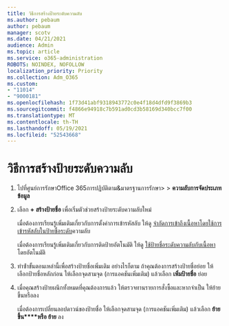 ```yaml
---
title: วิธีการสร้างป้ายระดับความลับ
ms.author: pebaum
author: pebaum
manager: scotv
ms.date: 04/21/2021
audience: Admin
ms.topic: article
ms.service: o365-administration
ROBOTS: NOINDEX, NOFOLLOW
localization_priority: Priority
ms.collection: Adm_O365
ms.custom:
- "11014"
- "9000181"
ms.openlocfilehash: 1f73d41abf9318943772c0e4f18d4dfd9f3869b3
ms.sourcegitcommit: f4866e94918c7b591ad0cd3b58169d340bcc7f00
ms.translationtype: MT
ms.contentlocale: th-TH
ms.lasthandoff: 05/19/2021
ms.locfileid: "52543668"
---
```

# <a name="how-to-create-a-sensitivity-label"></a>วิธีการสร้างป้ายระดับความลับ

1. ไปที่ศูนย์การรักษาOffice 365การปฏิบัติตาม&มาตรฐานการรักษา>  >  **ความลับการจัดประเภทข้อมูล**

1. เลือก **+ สร้างป้ายชื่อ** เพื่อเริ่มตัวช่วยสร้างป้ายระดับความลับใหม่

    เมื่อต้องการเรียนรู้เพิ่มเติมเกี่ยวกับการตั้งค่าการเข้ารหัสลับ ให้ดู [จํากัดการเข้าถึงเนื้อหาโดยใช้การเข้ารหัสลับในป้ายชื่อระดับ](https://go.microsoft.com/fwlink/?linkid=2106331)ความลับ

    เมื่อต้องการเรียนรู้เพิ่มเติมเกี่ยวกับการติดป้ายอัตโนมัติ ให้ดู [ใช้ป้ายชื่อระดับความลับกับเนื้อหา](https://go.microsoft.com/fwlink/?linkid=2105837)โดยอัตโนมัติ

1. ทําซ้ําขั้นตอนเหล่านี้เพื่อสร้างป้ายชื่อเพิ่มเติม อย่างไรก็ตาม ถ้าคุณต้องการสร้างป้ายชื่อย่อย ให้เลือกป้ายชื่อหลักก่อน ให้เลือกจุดสามจุด (การแอคชันเพิ่มเติม) แล้วเลือก **เพิ่มป้ายชื่อ** ย่อย

1. เมื่อคุณสร้างป้ายผนึกทั้งหมดที่คุณต้องการแล้ว ให้ตรวจทานรายการสั่งซื้อและหากจําเป็น ให้ย้ายขึ้นหรือลง 
    
    เมื่อต้องการเปลี่ยนลอปดาวน์ของป้ายชื่อ ให้เลือกจุดสามจุด (การแอคชันเพิ่มเติม) แล้วเลือก **ย้ายขึ้น****หรือ ย้าย** ลง
